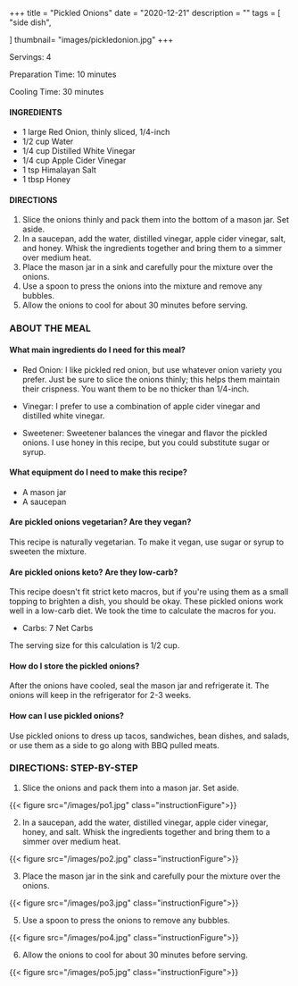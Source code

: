 +++
title = "Pickled Onions"
date = "2020-12-21"
description = ""
tags = [
    "side dish",
   
]
thumbnail= "images/pickledonion.jpg"
+++

Servings: 4 <!--more-->

Preparation Time: 10 minutes 

Cooling Time: 30 minutes 

#### INGREDIENTS 

* 1 large Red Onion, thinly sliced, 1/4-inch
* 1/2 cup Water 
* 1/4 cup Distilled White Vinegar 
* 1/4 cup Apple Cider Vinegar 
* 1 tsp Himalayan Salt 
* 1 tbsp Honey
  
#### DIRECTIONS

 1. Slice the onions thinly and pack them into the bottom of a mason jar. Set aside. 
 2. In a saucepan, add the water, distilled vinegar, apple cider vinegar, salt, and honey. Whisk the ingredients together and bring them to a simmer over medium heat. 
 3. Place the mason jar in a sink and carefully pour the mixture over the onions.
 4. Use a spoon to press the onions into the mixture and remove any bubbles. 
 5. Allow the onions to cool for about 30 minutes before serving. 

### ABOUT THE MEAL

#### What main ingredients do I need for this meal?

* Red Onion: I like pickled red onion, but use whatever onion variety you prefer. Just be sure to slice the onions thinly; this helps them maintain their crispness. You want them to be no thicker than 1/4-inch. 

* Vinegar: I prefer to use a combination of apple cider vinegar and distilled white vinegar. 

* Sweetener: Sweetener balances the vinegar and flavor the pickled onions. I use honey in this recipe, but you could substitute sugar or syrup. 

#### What equipment do I need to make this recipe?

* A mason jar 
* A saucepan 

#### Are pickled onions vegetarian? Are they vegan?

This recipe is naturally vegetarian. To make it vegan, use sugar or syrup to sweeten the mixture. 

#### Are pickled onions keto? Are they low-carb?

This recipe doesn't fit strict keto macros, but if you're using them as a small topping to brighten a dish, you should be okay. These pickled onions work well in a low-carb diet. We took the time to calculate the macros for you. 

* Carbs: 7 Net Carbs 

The serving size for this calculation is 1/2 cup. 

#### How do I store the pickled onions?

After the onions have cooled, seal the mason jar and refrigerate it. The onions will keep in the refrigerator for 2-3 weeks. 

#### How can I use pickled onions? 

Use pickled onions to dress up tacos, sandwiches, bean dishes, and salads, or use them as a side to go along with BBQ pulled meats.  

### DIRECTIONS: STEP-BY-STEP 

 1. Slice the onions and pack them into a mason jar. Set aside. 
 
 {{< figure src="/images/po1.jpg" class="instructionFigure">}}
 
 2. In a saucepan, add the water, distilled vinegar, apple cider vinegar, honey, and salt. Whisk the ingredients together and bring them to a simmer over medium heat. 
 
 {{< figure src="/images/po2.jpg" class="instructionFigure">}}
 
 3. Place the mason jar in the sink and carefully pour the mixture over the onions.
 
 {{< figure src="/images/po3.jpg" class="instructionFigure">}}
 
 5. Use a spoon to press the onions to remove any bubbles. 

{{< figure src="/images/po4.jpg" class="instructionFigure">}}

6. Allow the onions to cool for about 30 minutes before serving. 

{{< figure src="/images/po5.jpg" class="instructionFigure">}}
